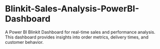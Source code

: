 # Blinkit-Sales-Analysis-PowerBI-Dashboard
A Power BI Blinkit Dashboard for real-time sales and performance analysis. This dashboard provides insights into order metrics, delivery times, and customer behavior.
